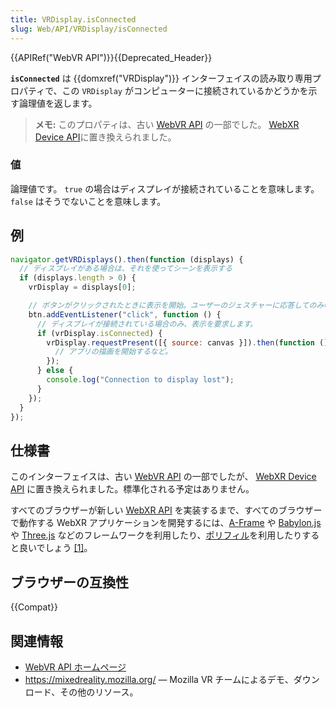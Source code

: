 ```yaml
---
title: VRDisplay.isConnected
slug: Web/API/VRDisplay/isConnected
---
```


{{APIRef("WebVR API")}}{{Deprecated_Header}}

**`isConnected`** は {{domxref("VRDisplay")}} インターフェイスの読み取り専用プロパティで、この `VRDisplay` がコンピューターに接続されているかどうかを示す論理値を返します。

> **メモ:** このプロパティは、古い [WebVR API](https://immersive-web.github.io/webvr/spec/1.1/) の一部でした。 [WebXR Device API](https://immersive-web.github.io/webxr/)に置き換えられました。

### 値

論理値です。 `true` の場合はディスプレイが接続されていることを意味します。 `false` はそうでないことを意味します。

## 例

```js
navigator.getVRDisplays().then(function (displays) {
  // ディスプレイがある場合は、それを使ってシーンを表示する
  if (displays.length > 0) {
    vrDisplay = displays[0];

    // ボタンがクリックされたときに表示を開始。ユーザーのジェスチャーに応答してのみ呼び出すことができます。
    btn.addEventListener("click", function () {
      // ディスプレイが接続されている場合のみ、表示を要求します。
      if (vrDisplay.isConnected) {
        vrDisplay.requestPresent([{ source: canvas }]).then(function () {
          // アプリの描画を開始するなど。
        });
      } else {
        console.log("Connection to display lost");
      }
    });
  }
});
```

## 仕様書

このインターフェイスは、古い [WebVR API](https://immersive-web.github.io/webvr/spec/1.1/#interface-vrdisplay) の一部でしたが、 [WebXR Device API](https://immersive-web.github.io/webxr/) に置き換えられました。標準化される予定はありません。

すべてのブラウザーが新しい [WebXR API](/ja/docs/Web/API/WebXR_Device_API/Fundamentals) を実装するまで、すべてのブラウザーで動作する WebXR アプリケーションを開発するには、[A-Frame](https://aframe.io/) や [Babylon.js](https://www.babylonjs.com/) や [Three.js](https://threejs.org/) などのフレームワークを利用したり、[ポリフィル](https://github.com/immersive-web/webxr-polyfill)を利用したりすると良いでしょう [\[1\]](https://developer.oculus.com/documentation/web/port-vr-xr/)。

## ブラウザーの互換性

{{Compat}}

## 関連情報

- [WebVR API ホームページ](/ja/docs/Web/API/WebVR_API)
- <https://mixedreality.mozilla.org/> — Mozilla VR チームによるデモ、ダウンロード、その他のリソース。
